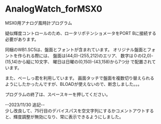 # AnalogWatch_forMSX0
MSX0用アナログ風時計プログラム

疑似輝度コントロールのため、ロータリポテンショメータをPORT Bに接続する必要があります。

同梱のWB1.SC5は、盤面とフォントが含まれています。
オリジナル盤面とフォントを作られる際には、
盤面は(44,0)-(255,212)のエリア、
数字は０の(2,0)-(15,14)から縦に10文字、
曜日は日曜の(0,150)-(43,158)から7つ分 
で配置されています。

また、べーしっ君を利用しています。
画面タッチで盤面を複数切り替えられるようにしたかったんですが、BLOADが使えないので、断念しました。。。

プログラムの終了は、スペースキーを押してください。

--2023/11/30 追記--  
少し改良して、75行目のデバイスパスを空文字列にするかコメントアウトすると、輝度調整が無効になり、常に表示できるようにしました。
